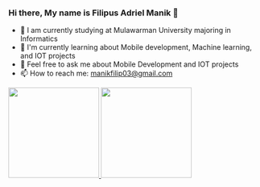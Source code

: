 ### Hi there, My name is Filipus Adriel Manik 👋

- 🔭 I am currently studying at Mulawarman University majoring in Informatics
- 🌱 I'm currently learning about Mobile development, Machine learning, and IOT projects
- 💬 Feel free to ask me about Mobile Development and IOT projects
- 📫 How to reach me: manikfilip03@gmail.com
<!-- - ⚡ Fun fact: I'm Freelance! -->

<p align="left">
<a href="https://github.com/Kuuhaku456">
  <img height="180em" src="https://github-readme-stats-eight-theta.vercel.app/api?username=Kuuhaku456&show_icons=true&theme=algolia&include_all_commits=true&count_private=true"/>
  <img height="180em" src="https://github-readme-stats-eight-theta.vercel.app/api/top-langs/?username=Kuuhaku456&layout=compact&langs_count=8&theme=algolia"/>
</a>
</p>

<div display="flex">
  <img src="https://img.shields.io/badge/Flutter-02569B?style=for-the-badge&logo=flutter&logoColor=white" alt=""> 
  <img src="https://img.shields.io/badge/Dart-0175C2?style=for-the-badge&logo=dart&logoColor=white" alt=""/>
  <img src="https://img.shields.io/badge/Flutter-0175C2?style=for-the-badge&logo=flutter&logoColor=white" alt=""/>
  <img src="https://img.shields.io/badge/Python-0175C2?style=for-the-badge&logo=python&logoColor=yellow" alt="">  
  <img src="https://img.shields.io/badge/Node.js-43853D?style=for-the-badge&logo=node.js&logoColor=white" alt="">
  <img src="https://img.shields.io/badge/Arduino-43853D?style=for-the-badge&logo=arduino&logoColor=white" alt="">
<img 
</div>
